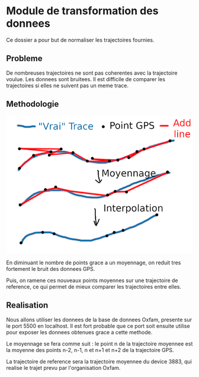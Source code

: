 # Module de transformation des donnees

Ce dossier a pour but de normaliser les trajectoires fournies.

## Probleme

De nombreuses trajectoires ne sont pas coherentes avec la trajectoire voulue.
Les donnees sont bruitees.
Il est difficile de comparer les trajectoires si elles ne suivent pas un meme trace.

## Methodologie

![methodologie.png](./methodologie.png)

En diminuant le nombre de points grace a un moyennage, on reduit tres fortement le bruit des donnees GPS.

Puis, on ramene ces nouveaux points moyennes sur une trajectoire de reference, ce qui permet de mieux comparer les trajectoires entre elles.

## Realisation

Nous allons utiliser les donnees de la base de donnees Oxfam, presente sur le port 5500 en localhost. Il est fort probable que ce port soit ensuite utilise pour exposer les donnees obtenues grace a cette methode.

Le moyennage se fera comme suit : le point n de la trajectoire moyennee est la moyenne des points n-2, n-1, n et n+1 et n+2 de la trajectoire GPS.

La trajectoire de reference sera la trajectoire moyennee du device 3883, qui realise le trajet prevu par l'organisation Oxfam.